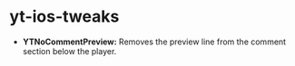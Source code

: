 # yt-ios-tweaks

- **YTNoCommentPreview:** Removes the preview line from the comment section below the player.
